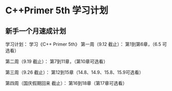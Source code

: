 # C++Primer 5th 学习计划

## 新手一个月速成计划

学习计划：
学习《C++ Primer 5th》
第一周（9.12 截止）：
第1到第6章，（6.5 可选看）

第二周（9.19 截止）：
第7到11章，（第10章可选看）

第三周（9.26 截止）：
第12到15章（14.8、14.9、15.8、15.9可选看）

第四周（国庆假期回来 截止）：
第16到18章（第17章可选看）
